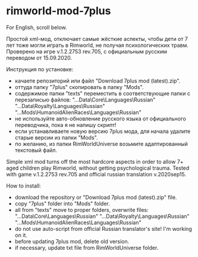 # rimworld-mod-7plus

For English, scroll below.

Простой xml-мод, отключает самые жёсткие аспекты, чтобы дети от 7 лет тоже могли играть в Rimworld, не получая психологических травм. Проверено на игре v.1.2.2753 rev.705, с официальным русским переводом от 15.09.2020.

Инструкция по установке: 

- качаете репозиторий или файл "Download 7plus mod (latest).zip".
- оттуда папку "7plus" скопировать в папку "Mods".
- содержимое папки "texts" переместить в соответствующие папки с перезаписью файлов:
"...Data\Core\Languages\Russian\"
"...Data\Royalty\Languages\Russian\"
"...Mods\HumanoidAlienRaces\Languages\Russian"
- не используйте авто-обновление русского языка от официального переводчика, пока я не напишу скрипт!
- если устанавливаете новую версию 7plus мода, для начала удалите старые версии из папки "Mods".
- по желанию, из папки RimWorldUniverse возьмите адаптированный текстовый файл.

Simple xml mod turns off the most hardcore aspects in order to allow 7+ aged children play Rimworld, without getting psychological trauma. Tested with game v.1.2.2753 rev.705 and official russian translation v.2020sep15.

How to install:
- download the repository or "Download 7plus mod (latest).zip" file.
- copy "7plus" folder into "Mods" folder.
- all from "texts" move to proper folders, overwrite files:
"...Data\Core\Languages\Russian\"
"...Data\Royalty\Languages\Russian\"
"...Mods\HumanoidAlienRaces\Languages\Russian"
- do not use auto-script from official Russian translator's site! I'm working on it.
- before updating 7plus mod, delete old version.
- if necessary, update txt file from RimWorldUniverse folder.
